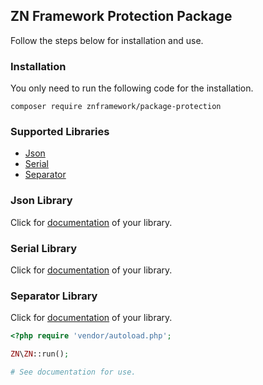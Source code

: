 <h2>ZN Framework Protection Package</h2>
<p>
Follow the steps below for installation and use.
</p>

<h3>Installation</h3>
<p>
You only need to run the following code for the installation.
</p>

```
composer require znframework/package-protection
```

<h3>Supported Libraries</h3>
<ul>
    <li><a href="#json">Json</a></li>
    <li><a href="#serial">Serial</a></li>
    <li><a href="#separator">Separator</a></li>
</ul>

<h3>Json Library</h3>
<p id="json">
Click for <a href="https://docs.znframework.com/veri-bicimlendirme-kutuphaneleri/json-kutuphanesi">documentation</a> of your library.

<h3>Serial Library</h3>
<p id="serial">
Click for <a href="https://docs.znframework.com/veri-bicimlendirme-kutuphaneleri/seriler-kutuphanesi">documentation</a> of your library.
</p>

<h3>Separator Library</h3>
<p id="separator">
Click for <a href="https://docs.znframework.com/veri-bicimlendirme-kutuphaneleri/ayrac-kutuphanesi">documentation</a> of your library.
</p>

```php
<?php require 'vendor/autoload.php';

ZN\ZN::run();

# See documentation for use.
```
